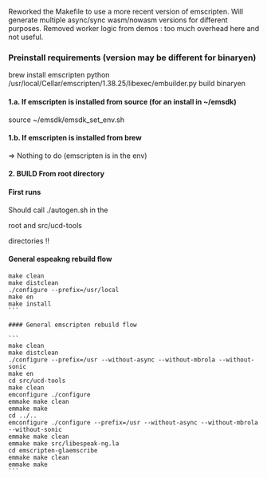 Reworked the Makefile to use a more recent version of emscripten.
Will generate multiple async/sync wasm/nowasm versions for different purposes.
Removed worker logic from demos : too much overhead here and not useful.

### Preinstall requirements (version may be different for binaryen)

brew install emscripten
python /usr/local/Cellar/emscripten/1.38.25/libexec/embuilder.py build binaryen

#### 1.a. If emscripten is installed from source (for an install in ~/emsdk)

source ~/emsdk/emsdk_set_env.sh 

#### 1.b. If emscripten is installed from brew

=> Nothing to do (emscripten is in the env)

#### 2. BUILD From root directory

#### First runs

Should call ./autogen.sh in the 

  root and src/ucd-tools
 
directories !!

#### General espeakng rebuild flow

````
make clean
make distclean
./configure --prefix=/usr/local
make en
make install
```

#### General emscripten rebuild flow

```
make clean
make distclean
./configure --prefix=/usr --without-async --without-mbrola --without-sonic
make en
cd src/ucd-tools
make clean
emconfigure ./configure
emmake make clean
emmake make
cd ../..
emconfigure ./configure --prefix=/usr --without-async --without-mbrola --without-sonic
emmake make clean
emmake make src/libespeak-ng.la
cd emscripten-glaemscribe
emmake make clean
emmake make
```